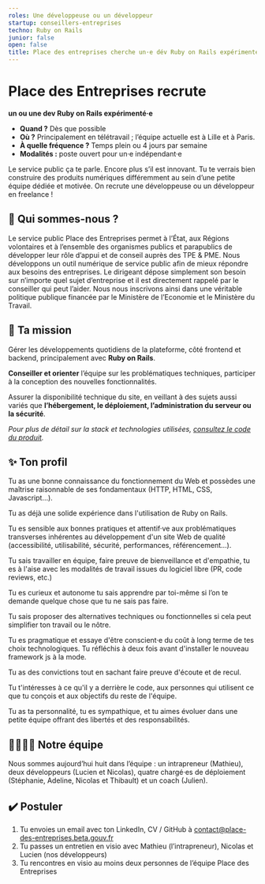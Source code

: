 ```yaml
---
roles: Une développeuse ou un développeur
startup: conseillers-entreprises
techno: Ruby on Rails
junior: false
open: false
title: Place des entreprises cherche un·e dév Ruby on Rails expérimenté
---
```


# Place des Entreprises recrute

**un ou une dev Ruby on Rails expérimenté·e**

 - **Quand ?** Dès que possible
 - **Où ?** Principalement en télétravail ; l’équipe actuelle est à Lille et à Paris.
 - **À quelle fréquence ?** Temps plein ou 4 jours par semaine
 - **Modalités :** poste ouvert pour un·e indépendant·e

Le service public ça te parle. Encore plus s’il est innovant. Tu te verrais bien construire des produits numériques différemment au sein d’une petite équipe dédiée et motivée.
On recrute une développeuse ou un développeur en freelance !

## 🏢 Qui sommes-nous ?

Le service public Place des Entreprises permet à l’État, aux Régions volontaires et à l’ensemble des organismes publics et parapublics de développer leur rôle d’appui et de conseil auprès des TPE & PME. Nous développons un outil numérique de service public afin de mieux répondre aux besoins des entreprises. Le dirigeant dépose simplement son besoin sur n’importe quel sujet d’entreprise et il est directement rappelé par le conseiller qui peut l’aider. Nous nous inscrivons ainsi dans une véritable politique publique financée par le Ministère de l’Economie et le Ministère du Travail.

## 🎯 Ta mission

Gérer les développements quotidiens de la plateforme, côté frontend et backend, principalement avec **Ruby on Rails**.

**Conseiller et orienter** l’équipe sur les problématiques techniques, participer à la conception des nouvelles fonctionnalités.

Assurer la disponibilité technique du site, en veillant à des sujets aussi variés que **l’hébergement, le déploiement, l’administration du serveur ou la sécurité**.

*Pour plus de détail sur la stack et technologies utilisées, [consultez le code du produit](https://github.com/betagouv/place-des-entreprises).*

## ✨ Ton profil

Tu as une bonne connaissance du fonctionnement du Web et possèdes une maîtrise raisonnable de ses fondamentaux (HTTP, HTML, CSS, Javascript…).

Tu as déjà une solide expérience dans l'utilisation de Ruby on Rails.

Tu es sensible aux bonnes pratiques et attentif·ve aux problématiques transverses inhérentes au développement d'un site Web de qualité (accessibilité, utilisabilité, sécurité, performances, référencement…).

Tu sais travailler en équipe, faire preuve de bienveillance et d'empathie, tu es à l'aise avec les modalités de travail issues du logiciel libre (PR, code reviews, etc.)

Tu es curieux et autonome tu sais apprendre par toi-même si l’on te demande quelque chose que tu ne sais pas faire.

Tu sais proposer des alternatives techniques ou fonctionnelles si cela peut simplifier ton travail ou le nôtre.

Tu es pragmatique et essaye d'être conscient·e du coût à long terme de tes choix technologiques. Tu réfléchis à deux fois avant d'installer le nouveau framework js à la mode.

Tu as des convictions tout en sachant faire preuve d'écoute et de recul.

Tu t'intéresses à ce qu'il y a derrière le code, aux personnes qui utilisent ce que tu conçois et aux objectifs du reste de l'équipe.

Tu as ta personnalité, tu es sympathique, et tu aimes évoluer dans une petite équipe offrant des libertés et des responsabilités.

## 👨‍👩‍👧‍👦 Notre équipe

Nous sommes aujourd’hui huit dans l’équipe : un intrapreneur (Mathieu), deux développeurs (Lucien et Nicolas), quatre chargé·es de déploiement (Stéphanie, Adeline, Nicolas et Thibault) et un coach (Julien).

## ✔️ Postuler

1. Tu envoies un email avec ton LinkedIn, CV / GitHub à [contact@place-des-entreprises.beta.gouv.fr](mailto:contact@place-des-entreprises.beta.gouv.fr)
2. Tu passes un entretien en visio avec Mathieu (l’intrapreneur), Nicolas et Lucien (nos développeurs)
3. Tu rencontres en visio au moins deux personnes de l’équipe Place des Entreprises
